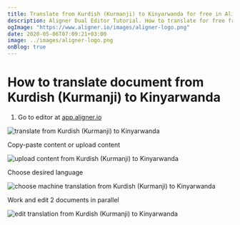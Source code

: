 ```yaml
---
title: Translate from Kurdish (Kurmanji) to Kinyarwanda for free in Aligner Editor
description: Aligner Dual Editor Tutorial. How to translate for free from Kurdish (Kurmanji) to Kinyarwanda. Aligner is multilingual document management platform. 
ogImage: "https://www.aligner.io/images/aligner-logo.png"
date: 2020-05-06T07:09:21+03:00
image: ../images/aligner-logo.png
onBlog: true
---
```


# How to translate document from Kurdish (Kurmanji) to Kinyarwanda

1. Go to editor at [app.aligner.io](https://app.aligner.io "Aligner App web page")

![translate from Kurdish (Kurmanji) to Kinyarwanda](../aligner-blank-editor.png "translate from Kurdish (Kurmanji) to Kinyarwanda")

Copy-paste content or upload content

![upload content from Kurdish (Kurmanji) to Kinyarwanda](../aligner-uploaded-document.png "upload content from Kurdish (Kurmanji) to Kinyarwanda")

Choose desired language

![choose machine translation from Kurdish (Kurmanji) to Kinyarwanda](../aligner-language-dropdown.png "choose machine translation from Kurdish (Kurmanji) to Kinyarwanda")

Work and edit 2 documents in parallel

![edit translation from Kurdish (Kurmanji) to Kinyarwanda](../aligner-double-sitded-editor.png "edit translation from Kurdish (Kurmanji) to Kinyarwanda")

